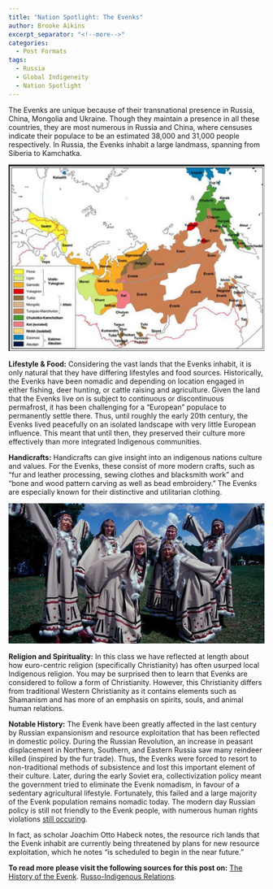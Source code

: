 ```yaml
---
title: "Nation Spotlight: The Evenks"
author: Brooke Aikins
excerpt_separator: "<!--more-->"
categories:
  - Post Formats
tags:
  - Russia
  - Global Indigeneity
  - Nation Spotlight
---
```


The Evenks are unique because of their transnational presence in Russia, China, Mongolia and Ukraine. Though they maintain a presence in all these countries, they are most numerous in Russia and China, where censuses indicate their populace to be an estimated 38,000 and 31,000 people respectively. In Russia, the Evenks inhabit a large landmass, spanning from Siberia to Kamchatka.

![Evenk Image](/assets/evenk.png "Evenk map")

**Lifestyle & Food:** Considering the vast lands that the Evenks inhabit, it is only natural that they have differing lifestyles and food sources. Historically, the Evenks have been nomadic and depending on location engaged in either fishing, deer hunting, or cattle raising and agriculture. Given the land that the Evenks live on is subject to continuous or discontinuous permafrost, it has been challenging for a “European” populace to permanently settle there. Thus, until roughly the early 20th century, the Evenks lived peacefully on an isolated landscape with very little European influence. This meant that until then, they preserved their culture more effectively than more integrated Indigenous communities.

**Handicrafts:** Handicrafts can give insight into an indigenous nations culture and values. For the Evenks, these consist of more modern crafts, such as “fur and leather processing, sewing clothes and blacksmith work” and  “bone and wood pattern carving as well as bead embroidery.” The Evenks are especially known for their distinctive and utilitarian clothing. 

![Evenk Image](/assets/dresses.jpeg "Evenk dresses")

**Religion and Spirituality:** In this class we have reflected at length about how euro-centric religion (specifically Christianity) has often usurped local Indigenous religion. You may be surprised then to learn that Evenks are considered to follow a form of Christianity. However, this Christianity differs from traditional Western Christianity as it contains elements such as Shamanism and has more of an emphasis on spirits, souls, and animal human relations.

**Notable History:** The Evenk have been greatly affected in the last century by Russian expansionism and resource exploitation that has been reflected in domestic policy. During the Russian Revolution, an increase in peasant displacement in Northern, Southern, and Eastern Russia saw many reindeer killed (inspired by the fur trade). Thus, the Evenks were forced to resort to non-traditional methods of subsistence and lost this important element of their culture. Later, during the early Soviet era, collectivization policy meant the government tried to eliminate the Evenk nomadism, in favour of a sedentary agricultural lifestyle. Fortunately, this failed and a large majority of the Evenk population remains nomadic today. The modern day Russian policy is still not friendly to the Evenk people, with numerous human rights violations [still occuring](https://donate.culturalsurvival.org/news/new-report-highlights-indigenous-rights-violations-russia).

In fact, as scholar Joachim Otto Habeck notes, the resource rich lands that the Evenk inhabit are currently being threatened by plans for new resource exploitation, which he notes “is scheduled to begin in the near future.”

**To read more please visit the following sources for this post on:**
[The History of the Evenk](https://www.insidethenewrussia.com/evenks/). 
[Russo-Indigenous Relations](https://www.iwgia.org/en/russia).
